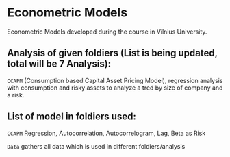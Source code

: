 # Econometric Models

Econometric Models developed during the course in Vilnius University.

## Analysis of given foldiers (List is being updated, total will be 7 Analysis):

`CCAPM` (Consumption based Capital Asset Pricing Model), regression analysis with consumption and risky assets to analyze a tred by size of company and a risk.

## List of model in foldiers used:
`CCAPM` Regression, Autocorrelation, Autocorrelogram, Lag, Beta as Risk



`Data` gathers all data which is used in different foldiers/analysis
